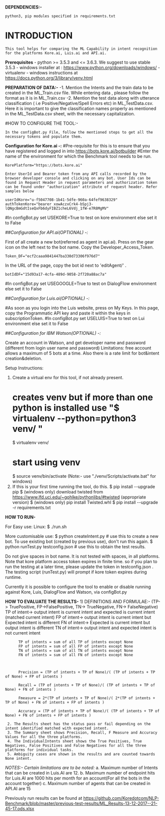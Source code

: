 **DEPENDENCIES:-**
	
	python3, pip modules specified in requirements.txt

# INTRODUCTION
	
	This tool helps for comparing the ML Capability in intent recognition for the platforms Kore.ai, Luis.ai and API.ai.

**Prerequisites**
	    - python  >= 3.5.3 and <= 3.6.3. We suggest to use stable 3.5.3 
		- windows installer at : https://www.python.org/downloads/windows/
	    - virtualenv
		- windows instructions at https://docs.python.org/3/library/venv.html

**PREPARATION OF DATA:-**
		-1. Mention the Intents and the train data to be created in the ML_Train.csv file. While entering data , please follow the format as it is in ML_Train.csv
		-2. Mention the test data along with utterance classification ( i.e Positive/Negative/Spell Errors etc) in 	ML_TestData.csv. Here it is important to give the classification names properly as mentioned in the ML_TestData.csv
	sheet, with the necessary capitalization.

#HOW TO CONFIGURE THE TOOL:-

	In the configBot.py File, follow the mentioned steps to get all the necessary tokens and populate them.

**Configuration for Kore.ai -:**
	#Pre-requisite for this is to ensure that you have registered and logged in into https://bots.kore.ai/botbuilder 
	#Enter the name of the environment for which the Benchmark tool needs to be run.

	KorePlatform="https://bots.kore.ai"

	Enter UserId and Bearer token from any API calls recorded by the browser developer console and clicking on any bot. User Ids can be found in Request Header in request parameters and authorization token can be found under "authorization" attribute of request header. Refer samples below 

	userIdKore="u-f5047708-1b41-5dfe-960a-64fef9638329"
	authTokenKore="bearer xowAczxCrk4-bSpj3-lQNgcBmGdtIseQxFb6dyFIBZ1cheL6Vdj_1fW-e7R8MgMV"
#In configBot.py set USEKORE=True to test on kore environment else set it to False

*##Configuration for API.ai(OPTIONAL) -:*

First of all create a new bot(referred as agent in api.ai). Press on the gear icon on the left next to the bot name. Copy the Developer_Access_Token.

	Token_DF="ecf2caaa9841447ba330d73306f976d7"

In the URL of the page, copy the bot id next to 'editAgent/' .

	botIdDF="15d93a17-4cfa-489d-9058-2f720a88ac7a"
#In configBot.py set USEGOOGLE=True to test on DialogFlow environment else set it to False


*##Configuration for Luis.ai(OPTIONAL) -:*

#As soon as you login into the Luis website, press on My Keys. In this page, copy the Programmatic API key and paste it within the keys in subscriptionToken.
#In configBot.py set USELUIS=True to test on Lui environment else set it to False

*##Configuration for IBM Watson(OPTIONAL) -:*

  Create an account in Watson, and get developer name and password (different from login user name and password)
  Limitations: free account allows a maximum of 5 bots at a time. Also there is a rate limit for bot&intent creation&deletion.

Setup Instructions:

1. Create a virtual env for this tool, if not already present.
     # creates venv but if more than one python is installed use "$ virtualenv  --python=python3 venv/ "
     $ virtualenv  venv/ 
     # start using venv
     $ source venv/bin/activate (Note:- use "./venv/Scripts/activate.bat" for windows)         
2. If this is your first time running the tool, do this.
     $ pip install --upgrade pip
     $ (windows only) download twisted from https://www.lfd.uci.edu/~gohlke/pythonlibs/#twisted (appropriate version)
     $ (windows only) pip install Twisted<version>.whl
     $ pip install --upgrade -r requirements.txt

**HOW TO RUN-**

For Easy use:
Linux:
     $ ./run.sh

More customisable use:
     $ python createIntent.py # use this to create a new bot. To use existing bot (created by previous use), don't run this again.
     $ python runTest.py testconfig.json # use this to obtain the test results.

Do not give spaces in bot name. It is not tested with spaces, in all platforms.
Note that kore platform access token expires in finite time. so if you plan to run the testing at a later time, please update the token in testconfig.json . The testing script (runTest.py) will prompt if kore token expires during runtime.

Currently it is possible to configure the tool to enable or disable running against Kore, Luis, DialogFlow and Watson, via configBot.py

**HOW TO EVALUATE THE RESULTS-**
     1) DEFINITIONS AND FORMULAE:-
          (TP-> TruePositive, FP->FalsePositive, TN-> TrueNegative, FN-> FalseNegative)
          TP of intent->  output intent is current intent and expected is current intent (matched current intent)
          FP of intent->  output intent is current intent but Expected intent is different
          FN of intent->  Expected is current intent but output intent is different
          TN of intent->  output intent and expected intent is not current intent

          TP of intents = sum of all TP of intents except None
          FP of intents = sum of all FP of intents except None
          TN of intents = sum of all TN of intents except None
          FN of intents = sum of all FN of intents except None



          Precision = (TP of intents + TP of None)/( (TP of intents + TP of None) + FP of intents )

          Recall = (TP of intents + TP of None)/( (TP of intents + TP of None) + FN of intents )

          Fmeasure = 2*(TP of intents + TP of None)/( 2*(TP of intents + TP of None) + FN of intents + FP of intents )

          Accuracy = (TP of intents + TP of None)/( (TP of intents + TP of None) + FN of intents + FP of intents )

     2. The Results sheet has the status pass or fail depending on the intent identified matched with expected intent.
     3. The Summary sheet shows Precision, Recall, F Measure and Accuracy Values for all the three platforms.
     4. The IndividualIntents sheet shows the True Positives, True Negatives, False Positives and False Negatives for all the three platforms for individual tasks.
     5. Ambiguity cases are shown in the results and are counted towards None intent.

*NOTES:- Certain limitations are to be noted:*
	a. Maximum number of Intents that can be created in Luis.AI are 12.
	b. Maximum number of endpoint hits for Luis.AI are 1000 hits per month for an account(For all the bots in the account together)
	c. Maximum number of agents that can be created in API.AI are 15


Previously run results can be found at https://github.com/Koredotcom/NLP-Benchmark/blob/master/previous-test-results/ML_Results-13-12-2017--21-45-17.ods.xlsx

